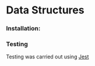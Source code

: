 # Data Structures

### Installation:

### Testing

Testing was carried out using [Jest](https://jestjs.io/)
